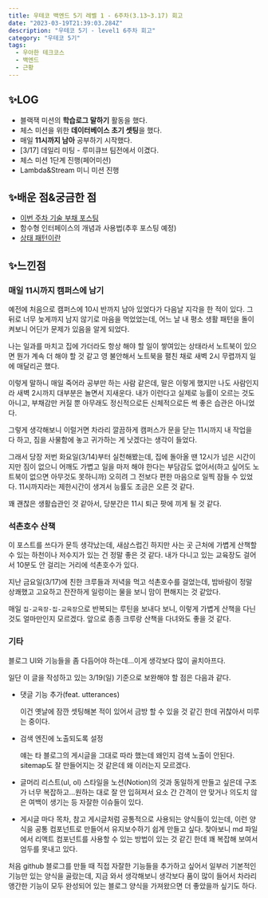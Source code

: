 ```yaml
---
title: 우테코 백엔드 5기 레벨 1 - 6주차(3.13~3.17) 회고
date: "2023-03-19T21:39:03.284Z"
description: "우테코 5기 - level1 6주차 회고"
category: "우테코 5기"
tags:
  - 우아한 테크코스
  - 백엔드
  - 근황
---
```


## ✨LOG

- 블랙잭 미션의 **학습로그 말하기** 활동을 했다.
- 체스 미션을 위한 **데이터베이스 초기 셋팅**을 했다.
- 매일 **11시까지 남아** 공부하기 시작했다.
- [3/17] 데일리 미팅 - 루미큐브 팀전에서 이겼다.
- 체스 미션 1단계 진행(페어미션)
- Lambda&Stream 미니 미션 진행

## ✨배운 점&궁금한 점

- [이번 주차 기술 부채 포스팅](https://amaran-th.github.io/%EA%B8%B0%EC%88%A0%20%EB%B6%80%EC%B1%84/2023.03.19/)
- 함수형 인터페이스의 개념과 사용법(추후 포스팅 예정)
- [상태 패턴이란](<https://amaran-th.github.io/%EB%94%94%EC%9E%90%EC%9D%B8%20%ED%8C%A8%ED%84%B4/[%EB%94%94%EC%9E%90%EC%9D%B8%20%ED%8C%A8%ED%84%B4]%20State%20Pattern(%EC%83%81%ED%83%9C%20%ED%8C%A8%ED%84%B4)/>)

## ✨느낀점

### 매일 11시까지 캠퍼스에 남기

예전에 처음으로 캠퍼스에 10시 반까지 남아 있었다가 다음날 지각을 한 적이 있다. 그 뒤로 너무 늦게까지 남지 않기로 마음을 먹었었는데, 어느 날 내 평소 생활 패턴을 돌이켜보니 어딘가 문제가 있음을 알게 되었다.

나는 일과를 마치고 집에 가더라도 항상 해야 할 일이 쌓여있는 상태라서 노트북이 있으면 뭔가 계속 더 해야 할 것 같고 영 불안해서 노트북을 펼친 채로 새벽 2시 무렵까지 일에 매달리곤 했다.

이렇게 말하니 매일 죽어라 공부만 하는 사람 같은데, 말은 이렇게 했지만 나도 사람인지라 새벽 2시까지 대부분은 놀면서 지새운다. 내가 이런다고 실제로 능률이 오르는 것도 아니고, 부채감만 커질 뿐 아무래도 정신적으로든 신체적으로든 썩 좋은 습관은 아니었다.

그렇게 생각해보니 이럴거면 차라리 깔끔하게 캠퍼스가 문을 닫는 11시까지 내 작업을 다 하고, 짐을 사물함에 놓고 귀가하는 게 낫겠다는 생각이 들었다.

그래서 당장 저번 화요일(3/14)부터 실천해봤는데, 집에 돌아올 땐 12시가 넘은 시간이지만 짐이 없으니 어깨도 가볍고 일을 마저 해야 한다는 부담감도 없어서(하고 싶어도 노트북이 없으면 아무것도 못하니까) 오히려 그 전보다 편한 마음으로 일찍 잠들 수 있었다. 11시까지라는 제한시간이 생겨서 능률도 조금은 오른 것 같다.

꽤 괜찮은 생활습관인 것 같아서, 당분간은 11시 퇴근 팟에 끼게 될 것 같다.

### 석촌호수 산책

이 포스트를 쓰다가 문득 생각났는데, 새삼스럽긴 하지만 사는 곳 근처에 가볍게 산책할 수 있는 하천이나 저수지가 있는 건 정말 좋은 것 같다. 내가 다니고 있는 교육장도 걸어서 10분도 안 걸리는 거리에 석촌호수가 있다.

지난 금요일(3/17)에 친한 크루들과 저녁을 먹고 석촌호수를 걸었는데, 밤바람이 정말 상쾌했고 고요하고 잔잔하게 일렁이는 물을 보니 맘이 편해지는 것 같았다.

매일 `집-교육장-집-교육장`으로 반복되는 루틴을 보내다 보니, 이렇게 가볍게 산책을 다닌 것도 얼마만인지 모르겠다. 앞으로 종종 크루랑 산책을 다녀와도 좋을 것 같다.

### 기타

블로그 UI와 기능들을 좀 다듬어야 하는데...이게 생각보다 많이 골치아프다.

일단 이 글을 작성하고 있는 3/19(일) 기준으로 보완해야 할 점은 다음과 같다.

- 댓글 기능 추가(feat. utterances)

  이건 옛날에 잠깐 셋팅해본 적이 있어서 금방 할 수 있을 것 같긴 한데 귀찮아서 미루는 중이다.

- 검색 엔진에 노출되도록 설정

  얘는 타 블로그의 게시글을 그대로 따라 했는데 왜인지 검색 노출이 안된다. sitemap도 잘 만들어지는 것 같은데 왜 이러는지 모르겠다.

- 글머리 리스트(ul, ol) 스타일을 노션(Notion)의 것과 동일하게 만들고 싶은데 구조가 너무 복잡하고…원하는 대로 잘 안 입혀져서 요소 간 간격이 안 맞거나 의도치 않은 여백이 생기는 등 자잘한 이슈들이 있다.
- 게시글 마다 목차, 참고 게시글처럼 공통적으로 사용되는 양식들이 있는데, 이런 양식을 공통 컴포넌트로 만들어서 유지보수하기 쉽게 만들고 싶다. 찾아보니 md 파일에서 리액트 컴포넌트를 사용할 수 있는 방법이 있는 것 같긴 한데 꽤 복잡해 보여서 엄두를 못내고 있다.

처음 github 블로그를 만들 때 직접 자잘한 기능들을 추가하고 싶어서 일부러 기본적인 기능만 있는 양식을 골랐는데, 지금 와서 생각해보니 생각보다 품이 많이 들어서 차라리 앵간한 기능이 모두 완성되어 있는 블로그 양식을 가져왔으면 더 좋았을까 싶기도 하다.
